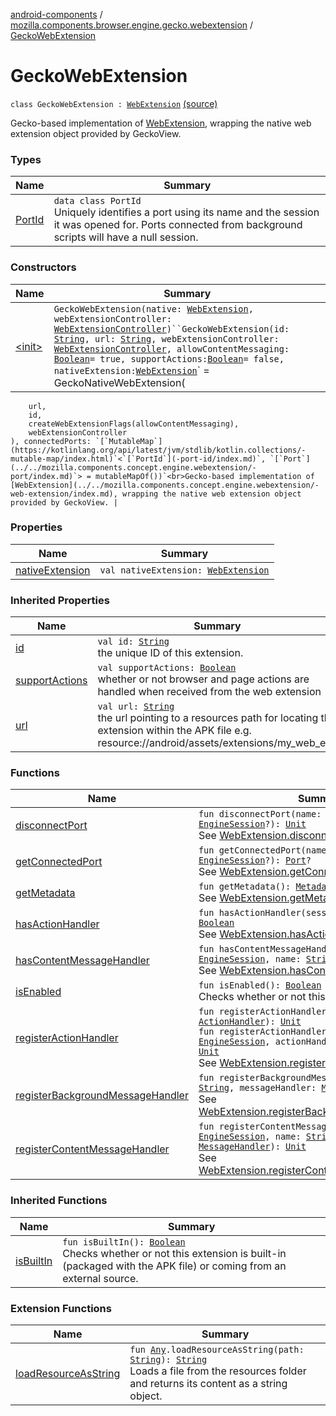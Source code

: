 [android-components](../../index.md) / [mozilla.components.browser.engine.gecko.webextension](../index.md) / [GeckoWebExtension](./index.md)

# GeckoWebExtension

`class GeckoWebExtension : `[`WebExtension`](../../mozilla.components.concept.engine.webextension/-web-extension/index.md) [(source)](https://github.com/mozilla-mobile/android-components/blob/master/components/browser/engine-gecko-beta/src/main/java/mozilla/components/browser/engine/gecko/webextension/GeckoWebExtension.kt#L30)

Gecko-based implementation of [WebExtension](../../mozilla.components.concept.engine.webextension/-web-extension/index.md), wrapping the native web
extension object provided by GeckoView.

### Types

| Name | Summary |
|---|---|
| [PortId](-port-id/index.md) | `data class PortId`<br>Uniquely identifies a port using its name and the session it was opened for. Ports connected from background scripts will have a null session. |

### Constructors

| Name | Summary |
|---|---|
| [&lt;init&gt;](-init-.md) | `GeckoWebExtension(native: `[`WebExtension`](https://mozilla.github.io/geckoview/javadoc/mozilla-central/org/mozilla/geckoview/WebExtension.html)`, webExtensionController: `[`WebExtensionController`](https://mozilla.github.io/geckoview/javadoc/mozilla-central/org/mozilla/geckoview/WebExtensionController.html)`)``GeckoWebExtension(id: `[`String`](https://kotlinlang.org/api/latest/jvm/stdlib/kotlin/-string/index.html)`, url: `[`String`](https://kotlinlang.org/api/latest/jvm/stdlib/kotlin/-string/index.html)`, webExtensionController: `[`WebExtensionController`](https://mozilla.github.io/geckoview/javadoc/mozilla-central/org/mozilla/geckoview/WebExtensionController.html)`, allowContentMessaging: `[`Boolean`](https://kotlinlang.org/api/latest/jvm/stdlib/kotlin/-boolean/index.html)` = true, supportActions: `[`Boolean`](https://kotlinlang.org/api/latest/jvm/stdlib/kotlin/-boolean/index.html)` = false, nativeExtension: `[`WebExtension`](https://mozilla.github.io/geckoview/javadoc/mozilla-central/org/mozilla/geckoview/WebExtension.html)` = GeckoNativeWebExtension(
        url,
        id,
        createWebExtensionFlags(allowContentMessaging),
        webExtensionController
    ), connectedPorts: `[`MutableMap`](https://kotlinlang.org/api/latest/jvm/stdlib/kotlin.collections/-mutable-map/index.html)`<`[`PortId`](-port-id/index.md)`, `[`Port`](../../mozilla.components.concept.engine.webextension/-port/index.md)`> = mutableMapOf())`<br>Gecko-based implementation of [WebExtension](../../mozilla.components.concept.engine.webextension/-web-extension/index.md), wrapping the native web extension object provided by GeckoView. |

### Properties

| Name | Summary |
|---|---|
| [nativeExtension](native-extension.md) | `val nativeExtension: `[`WebExtension`](https://mozilla.github.io/geckoview/javadoc/mozilla-central/org/mozilla/geckoview/WebExtension.html) |

### Inherited Properties

| Name | Summary |
|---|---|
| [id](../../mozilla.components.concept.engine.webextension/-web-extension/id.md) | `val id: `[`String`](https://kotlinlang.org/api/latest/jvm/stdlib/kotlin/-string/index.html)<br>the unique ID of this extension. |
| [supportActions](../../mozilla.components.concept.engine.webextension/-web-extension/support-actions.md) | `val supportActions: `[`Boolean`](https://kotlinlang.org/api/latest/jvm/stdlib/kotlin/-boolean/index.html)<br>whether or not browser and page actions are handled when received from the web extension |
| [url](../../mozilla.components.concept.engine.webextension/-web-extension/url.md) | `val url: `[`String`](https://kotlinlang.org/api/latest/jvm/stdlib/kotlin/-string/index.html)<br>the url pointing to a resources path for locating the extension within the APK file e.g. resource://android/assets/extensions/my_web_ext. |

### Functions

| Name | Summary |
|---|---|
| [disconnectPort](disconnect-port.md) | `fun disconnectPort(name: `[`String`](https://kotlinlang.org/api/latest/jvm/stdlib/kotlin/-string/index.html)`, session: `[`EngineSession`](../../mozilla.components.concept.engine/-engine-session/index.md)`?): `[`Unit`](https://kotlinlang.org/api/latest/jvm/stdlib/kotlin/-unit/index.html)<br>See [WebExtension.disconnectPort](../../mozilla.components.concept.engine.webextension/-web-extension/disconnect-port.md). |
| [getConnectedPort](get-connected-port.md) | `fun getConnectedPort(name: `[`String`](https://kotlinlang.org/api/latest/jvm/stdlib/kotlin/-string/index.html)`, session: `[`EngineSession`](../../mozilla.components.concept.engine/-engine-session/index.md)`?): `[`Port`](../../mozilla.components.concept.engine.webextension/-port/index.md)`?`<br>See [WebExtension.getConnectedPort](../../mozilla.components.concept.engine.webextension/-web-extension/get-connected-port.md). |
| [getMetadata](get-metadata.md) | `fun getMetadata(): `[`Metadata`](../../mozilla.components.concept.engine.webextension/-metadata/index.md)`?`<br>See [WebExtension.getMetadata](../../mozilla.components.concept.engine.webextension/-web-extension/get-metadata.md). |
| [hasActionHandler](has-action-handler.md) | `fun hasActionHandler(session: `[`EngineSession`](../../mozilla.components.concept.engine/-engine-session/index.md)`): `[`Boolean`](https://kotlinlang.org/api/latest/jvm/stdlib/kotlin/-boolean/index.html)<br>See [WebExtension.hasActionHandler](../../mozilla.components.concept.engine.webextension/-web-extension/has-action-handler.md). |
| [hasContentMessageHandler](has-content-message-handler.md) | `fun hasContentMessageHandler(session: `[`EngineSession`](../../mozilla.components.concept.engine/-engine-session/index.md)`, name: `[`String`](https://kotlinlang.org/api/latest/jvm/stdlib/kotlin/-string/index.html)`): `[`Boolean`](https://kotlinlang.org/api/latest/jvm/stdlib/kotlin/-boolean/index.html)<br>See [WebExtension.hasContentMessageHandler](../../mozilla.components.concept.engine.webextension/-web-extension/has-content-message-handler.md). |
| [isEnabled](is-enabled.md) | `fun isEnabled(): `[`Boolean`](https://kotlinlang.org/api/latest/jvm/stdlib/kotlin/-boolean/index.html)<br>Checks whether or not this extension is enabled. |
| [registerActionHandler](register-action-handler.md) | `fun registerActionHandler(actionHandler: `[`ActionHandler`](../../mozilla.components.concept.engine.webextension/-action-handler/index.md)`): `[`Unit`](https://kotlinlang.org/api/latest/jvm/stdlib/kotlin/-unit/index.html)<br>`fun registerActionHandler(session: `[`EngineSession`](../../mozilla.components.concept.engine/-engine-session/index.md)`, actionHandler: `[`ActionHandler`](../../mozilla.components.concept.engine.webextension/-action-handler/index.md)`): `[`Unit`](https://kotlinlang.org/api/latest/jvm/stdlib/kotlin/-unit/index.html)<br>See [WebExtension.registerActionHandler](../../mozilla.components.concept.engine.webextension/-web-extension/register-action-handler.md). |
| [registerBackgroundMessageHandler](register-background-message-handler.md) | `fun registerBackgroundMessageHandler(name: `[`String`](https://kotlinlang.org/api/latest/jvm/stdlib/kotlin/-string/index.html)`, messageHandler: `[`MessageHandler`](../../mozilla.components.concept.engine.webextension/-message-handler/index.md)`): `[`Unit`](https://kotlinlang.org/api/latest/jvm/stdlib/kotlin/-unit/index.html)<br>See [WebExtension.registerBackgroundMessageHandler](../../mozilla.components.concept.engine.webextension/-web-extension/register-background-message-handler.md). |
| [registerContentMessageHandler](register-content-message-handler.md) | `fun registerContentMessageHandler(session: `[`EngineSession`](../../mozilla.components.concept.engine/-engine-session/index.md)`, name: `[`String`](https://kotlinlang.org/api/latest/jvm/stdlib/kotlin/-string/index.html)`, messageHandler: `[`MessageHandler`](../../mozilla.components.concept.engine.webextension/-message-handler/index.md)`): `[`Unit`](https://kotlinlang.org/api/latest/jvm/stdlib/kotlin/-unit/index.html)<br>See [WebExtension.registerContentMessageHandler](../../mozilla.components.concept.engine.webextension/-web-extension/register-content-message-handler.md). |

### Inherited Functions

| Name | Summary |
|---|---|
| [isBuiltIn](../../mozilla.components.concept.engine.webextension/-web-extension/is-built-in.md) | `fun isBuiltIn(): `[`Boolean`](https://kotlinlang.org/api/latest/jvm/stdlib/kotlin/-boolean/index.html)<br>Checks whether or not this extension is built-in (packaged with the APK file) or coming from an external source. |

### Extension Functions

| Name | Summary |
|---|---|
| [loadResourceAsString](../../mozilla.components.support.test.file/kotlin.-any/load-resource-as-string.md) | `fun `[`Any`](https://kotlinlang.org/api/latest/jvm/stdlib/kotlin/-any/index.html)`.loadResourceAsString(path: `[`String`](https://kotlinlang.org/api/latest/jvm/stdlib/kotlin/-string/index.html)`): `[`String`](https://kotlinlang.org/api/latest/jvm/stdlib/kotlin/-string/index.html)<br>Loads a file from the resources folder and returns its content as a string object. |
